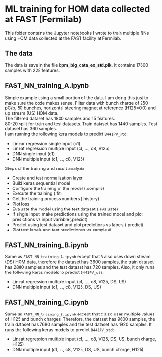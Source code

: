 # ML training for HOM data collected at FAST (Fermilab)
This folder contains the Jupyter notebooks I wrote to train multiple NNs using HOM data collected at the FAST facility at Fermilab.
## The data
The data is save in the file **bpm_big_data_ex_std.plk**. It contains 17600 samples with 228 features.
## FAST_NN_training_A.ipynb
Simple example using a small portion of the data. I am doing this just to make sure the code makes sense. Filter data with bunch charge of 250 pC/b, 50 bunches, horizontal steering magnet at reference (H125=0.0) and up stream (US) HOM data.\
The filtered dataset has 1800 samples and 15 features.\
80-20 split for train and test datasets. Train dataset has 1440 samples. Test dataset has 360 samples.\
I am running the following kera models to predict `B441PV_std`:
- Linear regression single input (c1)
- Lineat regression multiple input (c1, ..., c8, V125)
- DNN single input (c1)
- DNN multiple input (c1, ..., c8, V125)

Steps of the training and result analysis
- Create and test normalization layer
- Build keras sequential model
- Configure the training of the model (.compile)
- Execute the training (.fit)
- Get the training process numbers (.history)
- Plot loss
- Evaluate the model using the test dataset (.evaluate)
- If single input: make predictions using the trained model and plot predictions vs input variable(.predict)
- Predict using test dataset and plot predictions vs labels (.predict)
- Plot test labels and test predictiones vs sample #

## FAST_NN_training_B.ipynb
Same as `FAST_NN_training_A.ipynb` except that `B` also uses down stream (DS) HOM data, therefore the dataset has 3600 samples, the train dataset has 2880 samples and the test dataset has 720 samples. Also, it only runs the following keras models to predict `B441PV_std`:
- Lineat regression multiple input (c1, ..., c8, V125, DS, US)
- DNN multiple input (c1, ..., c8, V125, DS, US)

## FAST_NN_training_C.ipynb
Same as `FAST_NN_training_B.ipynb` except that `C` also uses multiple values of H125 and bunch charges. Therefore, the dataset has 9600 samples, the train dataset has 7680 samples and the test dataset has 1920 samples. It runs the following keras models to predict `B441PV_std`:
- Lineat regression multiple input (c1, ..., c8, V125, DS, US, bunch charge, H125)
- DNN multiple input (c1, ..., c8, V125, DS, US, bunch charge, H125)